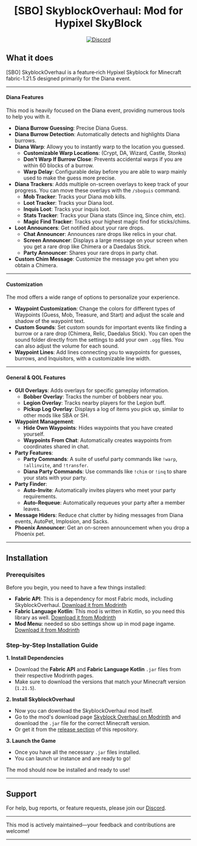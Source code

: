 <h1 align="center">
  [SBO] SkyblockOverhaul: Mod for Hypixel SkyBlock
</h1>


<div align="center">
  
[![Discord](https://img.shields.io/discord/1163913835514699886?label=discord&color=9089DA&logo=discord&style=for-the-badge)](https://discord.gg/QvM6b9jsJD)
</div>

## What it does

[SBO] SkyblockOverhaul is a feature‐rich Hypixel Skyblock for Minecraft fabric-1.21.5 designed primarily for the Diana event.

---

#### Diana Features
This mod is heavily focused on the Diana event, providing numerous tools to help you with it.

* **Diana Burrow Guessing**: Precise Diana Guess.
* **Diana Burrow Detection**: Automatically detects and highlights Diana burrows.
* **Diana Warp**: Allowy you to instantly warp to the location you guessed.
  * **Customizable Warp Locations**: (Crypt, DA, Wizard, Castle, Stonks)
  * **Don't Warp If Burrow Close**: Prevents accidental warps if you are within 60 blocks of a burrow.
  * **Warp Delay**: Configurable delay before you are able to warp mainly used to make the guess more precise.
* **Diana Trackers**: Adds multiple on-screen overlays to keep track of your progress. You can move these overlays with the `/sboguis` command.
  * **Mob Tracker**: Tracks your Diana mob kills.
  * **Loot Tracker**: Tracks your Diana loot.
  * **Inquis Loot**: Tracks your inquis loot.
  * **Stats Tracker**: Tracks your Diana stats (Since inq, Since chim, etc).
  * **Magic Find Tracker**: Tracks your highest magic find for sticks/chims.
* **Loot Announcers**: Get notified about your rare drops.
  * **Chat Announcer**: Announces rare drops like relics in your chat.
  * **Screen Announcer**: Displays a large message on your screen when you get a rare drop like Chimera or a Daedalus Stick.
  * **Party Announcer**: Shares your rare drops in party chat.
* **Custom Chim Message**: Customize the message you get when you obtain a Chimera.

---

#### Customization
The mod offers a wide range of options to personalize your experience.

* **Waypoint Customization**: Change the colors for different types of Waypoints (Guess, Mob, Treasure, and Start) and adjust the scale and shadow of the waypoint text.
* **Custom Sounds**: Set custom sounds for important events like finding a burrow or a rare drop (Chimera, Relic, Daedalus Stick). You can open the sound folder directly from the settings to add your own `.ogg` files. You can also adjust the volume for each sound.
* **Waypoint Lines**: Add lines connecting you to waypoints for guesses, burrows, and Inquisitors, with a customizable line width.

---
#### General & QOL Features
* **GUI Overlays**: Adds overlays for specific gameplay information.
  * **Bobber Overlay**: Tracks the number of bobbers near you.
  * **Legion Overlay**: Tracks nearby players for the Legion buff.
  * **Pickup Log Overlay**: Displays a log of items you pick up, similar to other mods like SBA or SH.
* **Waypoint Management**:
  * **Hide Own Waypoints**: Hides waypoints that you have created yourself.
  * **Waypoints From Chat**: Automatically creates waypoints from coordinates shared in chat.
* **Party Features**:
  * **Party Commands**: A suite of useful party commands like `!warp`, `!allinvite`, and `!transfer`.
  * **Diana Party Commands**: Use commands like `!chim` or `!inq` to share your stats with your party.
* **Party Finder**:
  * **Auto-Invite**: Automatically invites players who meet your party requirements.
  * **Auto-Requeue**: Automatically requeues your party after a member leaves.
* **Message Hiders**: Reduce chat clutter by hiding messages from Diana events, AutoPet, Implosion, and Sacks.
* **Phoenix Announcer**: Get an on-screen announcement when you drop a Phoenix pet.

---

## Installation

### Prerequisites

Before you begin, you need to have a few things installed:

* **Fabric API**: This is a dependency for most Fabric mods, including SkyblockOverhaul. [Download it from Modrinth](https://modrinth.com/mod/fabric-api)
* **Fabric Language Kotlin**: This mod is written in Kotlin, so you need this library as well. [Download it from Modrinth](https://modrinth.com/mod/fabric-language-kotlin)
* **Mod Menu**: needed so sbo settings show up in mod page ingame. [Download it from Modrinth](https://modrinth.com/mod/modmenu)

### Step-by-Step Installation Guide

**1. Install Dependencies**
* Download the **Fabric API** and **Fabric Language Kotlin** `.jar` files from their respective Modrinth pages.
* Make sure to download the versions that match your Minecraft version (`1.21.5`).

**2. Install SkyblockOverhaul**

* Now you can download the SkyblockOverhaul mod itself.
* Go to the mod's download page [Skyblock Overhaul on Modrinth](https://modrinth.com/mod/skyblock-overhaul) and download the `.jar` file for the correct Minecraft version.
* Or get it from the [release section](https://github.com/SkyblockOverhaul/SBO-Kotlin/releases) of this repository.

**3. Launch the Game**

* Once you have all the necessary `.jar` files installed.
* You can launch ur instance and are ready to go!

The mod should now be installed and ready to use!

---

## Support

For help, bug reports, or feature requests, please join our [Discord](https://discord.gg/QvM6b9jsJD).

---

This mod is actively maintained—your feedback and contributions are welcome!

---
